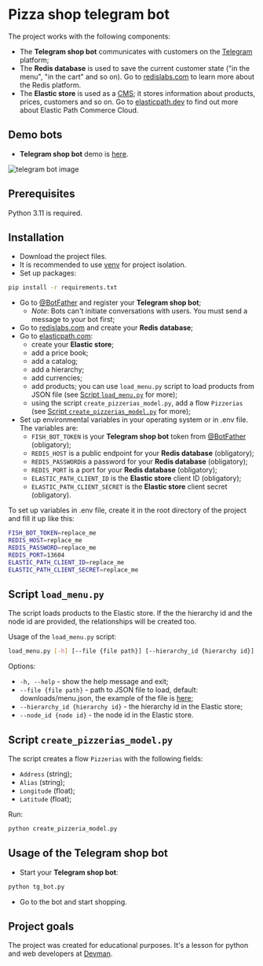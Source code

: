 # Pizza shop telegram bot

The project works with the following components:

- The **Telegram shop bot** communicates with customers on the [Telegram](https://telegram.org/) platform;
- The **Redis database** is used to save the current customer state ("in the menu", "in the cart" and so on). Go to [redislabs.com](https://redislabs.com/) to learn more about the Redis platform.
- The **Elastic store** is used as a [CMS](https://en.wikipedia.org/wiki/Content_management_system/); it stores information about products, prices, customers and so on. Go to [elasticpath.dev](https://elasticpath.dev/) to find out more about Elastic Path Commerce Cloud.

## Demo bots

- **Telegram shop bot** demo is [here](https://t.me/yk_fish_bot).

![telegram bot image](screenshots/tg_bot.gif)

## Prerequisites

Python 3.11 is required.

## Installation

- Download the project files.
- It is recommended to use [venv](https://docs.python.org/3/library/venv.html?highlight=venv#module-venv) for project isolation.
- Set up packages:

```bash
pip install -r requirements.txt
```

- Go to [@BotFather](https://t.me/BotFather) and register your **Telegram shop bot**;
  - _Note_: Bots can't initiate conversations with users. You must send a message to your bot first;
- Go to [redislabs.com](https://redislabs.com/) and create your **Redis database**;
- Go to [elasticpath.com](https://euwest.cm.elasticpath.com/):
  - create your **Elastic store**;
  - add a price book;
  - add a catalog;
  - add a hierarchy;
  - add currencies;
  - add products; you can use `load_menu.py` script to load products from JSON file (see [Script `load_menu.py`](#script-load_menupy) for more);
  - using the script `create_pizzerias_model.py`, add a flow `Pizzerias` (see [Script `create_pizzerias_model.py`](#script-create_pizzerias_modelpy) for more);
- Set up environmental variables in your operating system or in .env file. The variables are:
  - `FISH_BOT_TOKEN` is your **Telegram shop bot** token from [@BotFather](https://t.me/BotFather) (obligatory);
  - `REDIS_HOST` is a public endpoint for your **Redis database** (obligatory);
  - `REDIS_PASSWORD`is a password for your **Redis database** (obligatory);
  - `REDIS_PORT` is a port for your **Redis database** (obligatory);
  - `ELASTIC_PATH_CLIENT_ID` is the **Elastic store** client ID  (obligatory);
  - `ELASTIC_PATH_CLIENT_SECRET` is the **Elastic store** client secret  (obligatory).

To set up variables in .env file, create it in the root directory of the project and fill it up like this:

```bash
FISH_BOT_TOKEN=replace_me
REDIS_HOST=replace_me
REDIS_PASSWORD=replace_me
REDIS_PORT=13604
ELASTIC_PATH_CLIENT_ID=replace_me
ELASTIC_PATH_CLIENT_SECRET=replace_me
```

## Script `load_menu.py`

The script loads products to the Elastic store. If the the hierarchy id and the node id are provided, the relationships will be created too.

Usage of the `load_menu.py` script:

```bash
load_menu.py [-h] [--file {file path}] [--hierarchy_id {hierarchy id}] [--node_id {node id}]
```

Options:

- `-h, --help` - show the help message and exit;
- `--file {file path}` - path to JSON file to load, default: downloads/menu.json, the example of the file is [here](downloads/menu.json);
- `--hierarchy_id {hierarchy id}` - the hierarchy id in the Elastic store;
- `--node_id {node id}` - the node id in the Elastic store.

## Script `create_pizzerias_model.py`

The script creates a flow `Pizzerias` with the following fields:

- `Address` (string);
- `Alias` (string);
- `Longitude` (float);
- `Latitude` (float);

Run:

```bash
python create_pizzeria_model.py
```

## Usage of the Telegram shop bot

- Start your **Telegram shop bot**:

```bash
python tg_bot.py
```

- Go to the bot and start shopping.

## Project goals

The project was created for educational purposes.
It's a lesson for python and web developers at [Devman](https://dvmn.org/).

